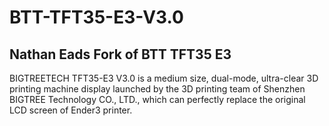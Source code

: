 # BTT-TFT35-E3-V3.0
## Nathan Eads Fork of BTT TFT35 E3
BIGTREETECH TFT35-E3 V3.0 is a medium size, dual-mode, ultra-clear 3D printing machine display launched by the 3D printing team of Shenzhen BIGTREE Technology CO., LTD., which can perfectly replace the original LCD screen of Ender3 printer.
